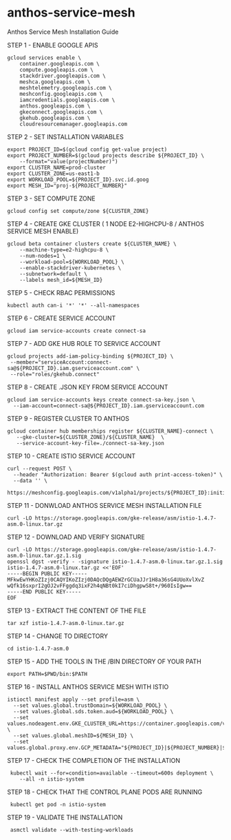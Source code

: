 # anthos-service-mesh
Anthos Service Mesh Installation Guide

STEP 1 - ENABLE GOOGLE APIS

```
gcloud services enable \
    container.googleapis.com \
    compute.googleapis.com \
    stackdriver.googleapis.com \
    meshca.googleapis.com \
    meshtelemetry.googleapis.com \
    meshconfig.googleapis.com \
    iamcredentials.googleapis.com \
    anthos.googleapis.com \
    gkeconnect.googleapis.com \
    gkehub.googleapis.com \
    cloudresourcemanager.googleapis.com
```

STEP 2 - SET INSTALLATION VARIABLES

```
export PROJECT_ID=$(gcloud config get-value project)
export PROJECT_NUMBER=$(gcloud projects describe ${PROJECT_ID} \
    --format="value(projectNumber)")
export CLUSTER_NAME=prod-cluster
export CLUSTER_ZONE=us-east1-b
export WORKLOAD_POOL=${PROJECT_ID}.svc.id.goog
export MESH_ID="proj-${PROJECT_NUMBER}"
```

STEP 3 - SET COMPUTE ZONE

```
gcloud config set compute/zone ${CLUSTER_ZONE}
```

STEP 4 - CREATE GKE CLUSTER ( 1 NODE E2-HIGHCPU-8 / ANTHOS SERVICE MESH ENABLE)

```
gcloud beta container clusters create ${CLUSTER_NAME} \
    --machine-type=e2-highcpu-8 \
    --num-nodes=1 \
    --workload-pool=${WORKLOAD_POOL} \
    --enable-stackdriver-kubernetes \
    --subnetwork=default \
    --labels mesh_id=${MESH_ID}
```

STEP 5 - CHECK RBAC PERMISSIONS

```
kubectl auth can-i '*' '*' --all-namespaces
```

STEP 6 - CREATE SERVICE ACCOUNT

```
gcloud iam service-accounts create connect-sa
```

STEP 7 - ADD GKE HUB ROLE TO SERVICE ACCOUNT

```
gcloud projects add-iam-policy-binding ${PROJECT_ID} \
 --member="serviceAccount:connect-sa@${PROJECT_ID}.iam.gserviceaccount.com" \
 --role="roles/gkehub.connect"
```

STEP 8  - CREATE .JSON KEY FROM SERVICE ACCOUNT

```
gcloud iam service-accounts keys create connect-sa-key.json \
  --iam-account=connect-sa@${PROJECT_ID}.iam.gserviceaccount.com
```

STEP 9 - REGISTER CLUSTER TO ANTHOS

```
gcloud container hub memberships register ${CLUSTER_NAME}-connect \
   --gke-cluster=${CLUSTER_ZONE}/${CLUSTER_NAME}  \
   --service-account-key-file=./connect-sa-key.json
```

STEP 10 - CREATE ISTIO SERVICE ACCOUNT

```
curl --request POST \
  --header "Authorization: Bearer $(gcloud auth print-access-token)" \
  --data '' \
  https://meshconfig.googleapis.com/v1alpha1/projects/${PROJECT_ID}:initialize
```

STEP 11 - DONWLOAD ANTHOS SERVICE MESH INSTALLATION FILE

```
curl -LO https://storage.googleapis.com/gke-release/asm/istio-1.4.7-asm.0-linux.tar.gz
```

STEP 12 - DOWNLOAD AND VERIFY SIGNATURE

```
curl -LO https://storage.googleapis.com/gke-release/asm/istio-1.4.7-asm.0-linux.tar.gz.1.sig
openssl dgst -verify - -signature istio-1.4.7-asm.0-linux.tar.gz.1.sig istio-1.4.7-asm.0-linux.tar.gz <<'EOF'
-----BEGIN PUBLIC KEY-----
MFkwEwYHKoZIzj0CAQYIKoZIzj0DAQcDQgAEWZrGCUaJJr1H8a36sG4UUoXvlXvZ
wQfk16sxprI2gOJ2vFFggdq3ixF2h4qNBt0kI7ciDhgpwS8t+/960IsIgw==
-----END PUBLIC KEY-----
EOF
```

STEP 13 - EXTRACT THE CONTENT OF THE FILE

```
tar xzf istio-1.4.7-asm.0-linux.tar.gz
```

STEP 14 - CHANGE TO DIRECTORY

```
cd istio-1.4.7-asm.0
```

STEP 15 - ADD THE TOOLS IN THE /BIN DIRECTORY OF YOUR PATH

```
export PATH=$PWD/bin:$PATH
```

STEP 16 - INSTALL ANTHOS SERVICE MESH WITH ISTIO

```
istioctl manifest apply --set profile=asm \
  --set values.global.trustDomain=${WORKLOAD_POOL} \
  --set values.global.sds.token.aud=${WORKLOAD_POOL} \
  --set values.nodeagent.env.GKE_CLUSTER_URL=https://container.googleapis.com/v1/projects/${PROJECT_ID}/locations/${CLUSTER_ZONE}/clusters/${CLUSTER_NAME} \
  --set values.global.meshID=${MESH_ID} \
  --set values.global.proxy.env.GCP_METADATA="${PROJECT_ID}|${PROJECT_NUMBER}|${CLUSTER_NAME}|${CLUSTER_ZONE}"
```

 STEP 17 - CHECK THE COMPLETION OF THE INSTALLATION

```
 kubectl wait --for=condition=available --timeout=600s deployment \
    --all -n istio-system
```

 STEP 18 - CHECK THAT THE CONTROL PLANE PODS ARE RUNNING

```
 kubectl get pod -n istio-system
```

 STEP 19  - VALIDATE THE INSTALLATION

```
 asmctl validate --with-testing-workloads
```